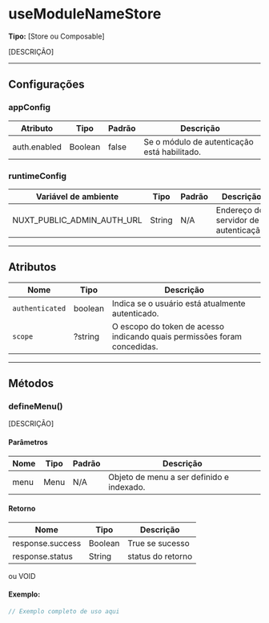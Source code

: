 # useModuleNameStore

**Tipo:** [Store ou Composable]

[DESCRIÇÃO]

---

## Configurações

### appConfig

| Atributo     | Tipo    | Padrão | Descrição                                    |
|--------------|---------|--------|----------------------------------------------|
| auth.enabled | Boolean | false  | Se o módulo de autenticação está habilitado. |

### runtimeConfig

| Variável de ambiente       | Tipo   | Padrão | Descrição                             |
|----------------------------|--------|--------|---------------------------------------|
| NUXT_PUBLIC_ADMIN_AUTH_URL | String | N/A    | Endereço do servidor de autenticação. |

---

## Atributos

| Nome            | Tipo    | Descrição                                                                |
|-----------------|---------|--------------------------------------------------------------------------|
| `authenticated` | boolean | Indica se o usuário está atualmente autenticado.                         |
| `scope`         | ?string | O escopo do token de acesso indicando quais permissões foram concedidas. |

---

## Métodos

### defineMenu()

[DESCRIÇÃO]

#### Parâmetros

| Nome | Tipo | Padrão | Descrição                                 |
|------|------|--------|-------------------------------------------|
| menu | Menu | N/A    | Objeto de menu a ser definido e indexado. |

#### Retorno

| Nome             | Tipo    | Descrição         |
|------------------|---------|-------------------|
| response.success | Boolean | True se sucesso   |
| response.status  | String  | status do retorno |

ou VOID

#### Exemplo:

```javascript
// Exemplo completo de uso aqui
```
